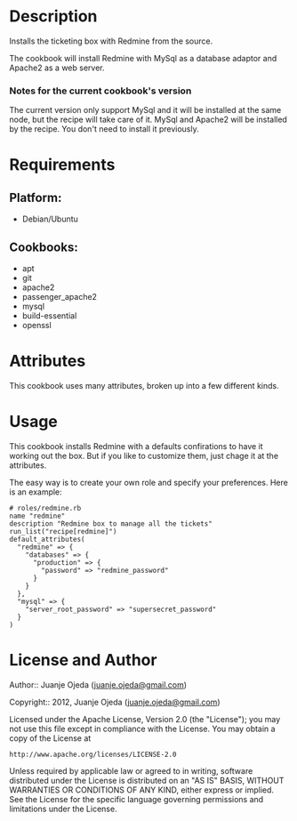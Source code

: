 Description
===========

Installs the ticketing box with Redmine from the source.

The cookbook will install Redmine with MySql as a database adaptor and Apache2
as a web server.

### Notes for the current cookbook's version

The current version only support MySql and it will be installed at the same
node, but the recipe will take care of it. MySql and Apache2 will be installed
by the recipe.
You don't need to install it previously.

Requirements
============

## Platform:

* Debian/Ubuntu

## Cookbooks:

* apt
* git
* apache2
* passenger\_apache2
* mysql
* build-essential
* openssl

Attributes
==========

This cookbook uses many attributes, broken up into a few different kinds.

Usage
=====

This cookbook installs Redmine with a defaults confirations to have it working
out the box. But if you like to customize them, just chage it at the attributes.

The easy way is to create your own role and specify your preferences. Here is
an example:

    # roles/redmine.rb
    name "redmine"
    description "Redmine box to manage all the tickets"
    run_list("recipe[redmine]")
    default_attributes(
      "redmine" => {
        "databases" => {
          "production" => {
            "password" => "redmine_password"
          }
        }
      },
      "mysql" => {
        "server_root_password" => "supersecret_password"
      }
    )


License and Author
==================

Author:: Juanje Ojeda (<juanje.ojeda@gmail.com>)

Copyright:: 2012, Juanje Ojeda (<juanje.ojeda@gmail.com>)

Licensed under the Apache License, Version 2.0 (the "License");
you may not use this file except in compliance with the License.
You may obtain a copy of the License at

    http://www.apache.org/licenses/LICENSE-2.0

Unless required by applicable law or agreed to in writing, software
distributed under the License is distributed on an "AS IS" BASIS,
WITHOUT WARRANTIES OR CONDITIONS OF ANY KIND, either express or implied.
See the License for the specific language governing permissions and
limitations under the License.
